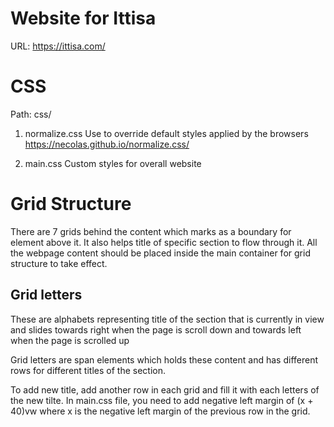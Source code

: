 # Website for Ittisa

URL: https://ittisa.com/

# CSS

Path: css/

1. normalize.css
   Use to override default styles applied by the browsers
   https://necolas.github.io/normalize.css/

2. main.css
   Custom styles for overall website

# Grid Structure

There are 7 grids behind the content which marks as a boundary for element above it. It also helps title of specific section to flow through it. All the webpage content should be placed inside the main container for grid structure to take effect.

## Grid letters

These are alphabets representing title of the section that is currently in view and slides towards right when the page is scroll down and towards left when the page is scrolled up

Grid letters are span elements which holds these content and has different rows for different titles of the section.

To add new title, add another row in each grid and fill it with each letters of the new tilte. In main.css file, you need to add negative left margin of (x + 40)vw where x is the negative left margin of the previous row in the grid.
